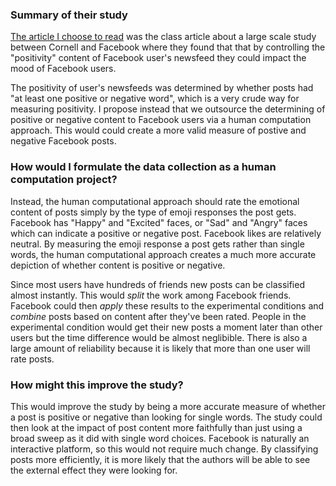 ### Summary of their study

[The article I choose to read](http://www.pnas.org/content/111/24/8788.full) was the class article about a large scale study between Cornell and Facebook where they found that that by controlling the "positivity" content of Facebook user's newsfeed they could impact the mood of Facebook users.

The positivity of user's newsfeeds was determined by whether posts had "at least one positive or negative word", which is a very crude way for measuring positivity. I propose instead that we outsource the determining of positive or negative content to Facebook users via a human computation approach. This would could create a more valid measure of postive and negative Facebook posts.


### How would I formulate the data collection as a human computation project?

Instead, the human computational approach should rate the emotional content of posts simply by the type of emoji responses the post gets. Facebook has "Happy" and "Excited" faces, or "Sad" and "Angry" faces which can indicate a positive or negative post. Facebook likes are relatively neutral. By measuring the emoji response a post gets rather than single words, the human computational approach creates a much more accurate depiction of whether content is positive or negative. 

Since most users have hundreds of friends new posts can be classified almost instantly. This would *split* the work among Facebook friends. Facebook could then *apply* these results to the experimental conditions and *combine* posts based on content after they've been rated. People in the experimental condition would get their new posts a moment later than other users but the time difference would be almost neglibible. There is also a large amount of reliability because it is likely that more than one user will rate posts.


### How might this improve the study?

This would improve the study by being a more accurate measure of whether a post is positive or negative than looking for single words. The study could then look at the impact of post content more faithfully than just using a broad sweep as it did with single word choices. Facebook is naturally an interactive platform, so this would not require much change. By classifying posts more efficiently, it is more likely that the authors will be able to see the external effect they were looking for.